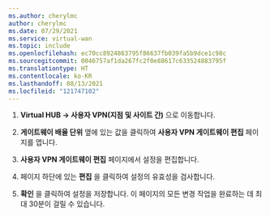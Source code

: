 ```yaml
---
ms.author: cherylmc
author: cherylmc
ms.date: 07/29/2021
ms.service: virtual-wan
ms.topic: include
ms.openlocfilehash: ec70cc8924863795f86637fb039fa5b9dce1c98c
ms.sourcegitcommit: 0046757af1da267fc2f0e88617c633524883795f
ms.translationtype: HT
ms.contentlocale: ko-KR
ms.lasthandoff: 08/13/2021
ms.locfileid: "121747102"
---
```

1. **Virtual HUB -> 사용자 VPN(지점 및 사이트 간)** 으로 이동합니다.

1. **게이트웨이 배율 단위** 옆에 있는 값을 클릭하여 **사용자 VPN 게이트웨이 편집** 페이지를 엽니다.

1. **사용자 VPN 게이트웨이 편집** 페이지에서 설정을 편집합니다.

1. 페이지 하단에 있는 **편집** 을 클릭하여 설정의 유효성을 검사합니다.

1. **확인** 을 클릭하여 설정을 저장합니다. 이 페이지의 모든 변경 작업을 완료하는 데 최대 30분이 걸릴 수 있습니다.